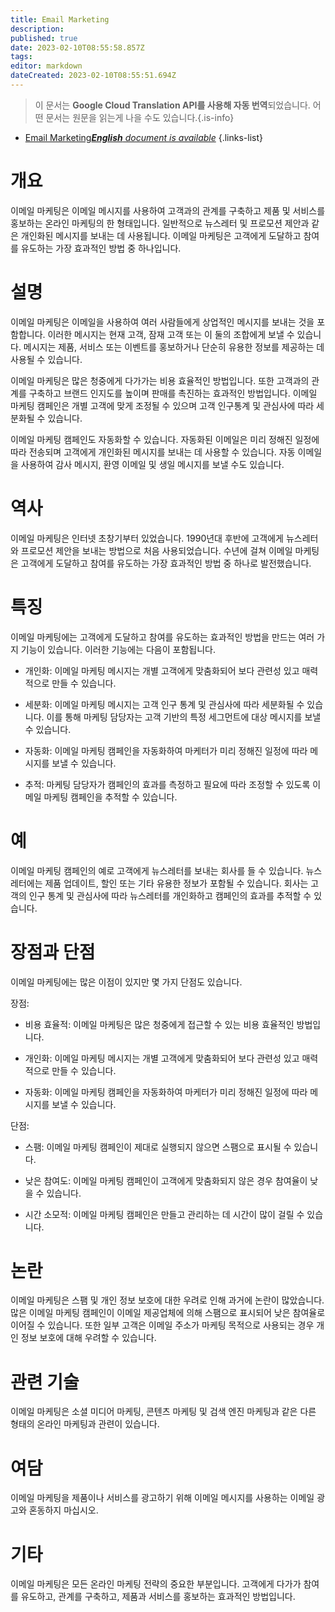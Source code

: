 ```yaml
---
title: Email Marketing
description: 
published: true
date: 2023-02-10T08:55:58.857Z
tags: 
editor: markdown
dateCreated: 2023-02-10T08:55:51.694Z
---
```


> 이 문서는 **Google Cloud Translation API를 사용해 자동 번역**되었습니다.
어떤 문서는 원문을 읽는게 나을 수도 있습니다.{.is-info}



- [Email Marketing***English** document is available*](/en/Knowledge-base/Dictionary/email-marketing)
{.links-list}


# 개요
이메일 마케팅은 이메일 메시지를 사용하여 고객과의 관계를 구축하고 제품 및 서비스를 홍보하는 온라인 마케팅의 한 형태입니다. 일반적으로 뉴스레터 및 프로모션 제안과 같은 개인화된 메시지를 보내는 데 사용됩니다. 이메일 마케팅은 고객에게 도달하고 참여를 유도하는 가장 효과적인 방법 중 하나입니다.

# 설명
이메일 마케팅은 이메일을 사용하여 여러 사람들에게 상업적인 메시지를 보내는 것을 포함합니다. 이러한 메시지는 현재 고객, 잠재 고객 또는 이 둘의 조합에게 보낼 수 있습니다. 메시지는 제품, 서비스 또는 이벤트를 홍보하거나 단순히 유용한 정보를 제공하는 데 사용될 수 있습니다.

이메일 마케팅은 많은 청중에게 다가가는 비용 효율적인 방법입니다. 또한 고객과의 관계를 구축하고 브랜드 인지도를 높이며 판매를 촉진하는 효과적인 방법입니다. 이메일 마케팅 캠페인은 개별 고객에 맞게 조정될 수 있으며 고객 인구통계 및 관심사에 따라 세분화될 수 있습니다.

이메일 마케팅 캠페인도 자동화할 수 있습니다. 자동화된 이메일은 미리 정해진 일정에 따라 전송되며 고객에게 개인화된 메시지를 보내는 데 사용할 수 있습니다. 자동 이메일을 사용하여 감사 메시지, 환영 이메일 및 생일 메시지를 보낼 수도 있습니다.

# 역사
이메일 마케팅은 인터넷 초창기부터 있었습니다. 1990년대 후반에 고객에게 뉴스레터와 프로모션 제안을 보내는 방법으로 처음 사용되었습니다. 수년에 걸쳐 이메일 마케팅은 고객에게 도달하고 참여를 유도하는 가장 효과적인 방법 중 하나로 발전했습니다.

# 특징
이메일 마케팅에는 고객에게 도달하고 참여를 유도하는 효과적인 방법을 만드는 여러 가지 기능이 있습니다. 이러한 기능에는 다음이 포함됩니다.

- 개인화: 이메일 마케팅 메시지는 개별 고객에게 맞춤화되어 보다 관련성 있고 매력적으로 만들 수 있습니다.

- 세분화: 이메일 마케팅 메시지는 고객 인구 통계 및 관심사에 따라 세분화될 수 있습니다. 이를 통해 마케팅 담당자는 고객 기반의 특정 세그먼트에 대상 메시지를 보낼 수 있습니다.

- 자동화: 이메일 마케팅 캠페인을 자동화하여 마케터가 미리 정해진 일정에 따라 메시지를 보낼 수 있습니다.

- 추적: 마케팅 담당자가 캠페인의 효과를 측정하고 필요에 따라 조정할 수 있도록 이메일 마케팅 캠페인을 추적할 수 있습니다.

# 예
이메일 마케팅 캠페인의 예로 고객에게 뉴스레터를 보내는 회사를 들 수 있습니다. 뉴스레터에는 제품 업데이트, 할인 또는 기타 유용한 정보가 포함될 수 있습니다. 회사는 고객의 인구 통계 및 관심사에 따라 뉴스레터를 개인화하고 캠페인의 효과를 추적할 수 있습니다.

# 장점과 단점
이메일 마케팅에는 많은 이점이 있지만 몇 가지 단점도 있습니다.

장점:

- 비용 효율적: 이메일 마케팅은 많은 청중에게 접근할 수 있는 비용 효율적인 방법입니다.

- 개인화: 이메일 마케팅 메시지는 개별 고객에게 맞춤화되어 보다 관련성 있고 매력적으로 만들 수 있습니다.

- 자동화: 이메일 마케팅 캠페인을 자동화하여 마케터가 미리 정해진 일정에 따라 메시지를 보낼 수 있습니다.

단점:

- 스팸: 이메일 마케팅 캠페인이 제대로 실행되지 않으면 스팸으로 표시될 수 있습니다.

- 낮은 참여도: 이메일 마케팅 캠페인이 고객에게 맞춤화되지 않은 경우 참여율이 낮을 수 있습니다.

- 시간 소모적: 이메일 마케팅 캠페인은 만들고 관리하는 데 시간이 많이 걸릴 수 있습니다.

# 논란
이메일 마케팅은 스팸 및 개인 정보 보호에 대한 우려로 인해 과거에 논란이 많았습니다. 많은 이메일 마케팅 캠페인이 이메일 제공업체에 의해 스팸으로 표시되어 낮은 참여율로 이어질 수 있습니다. 또한 일부 고객은 이메일 주소가 마케팅 목적으로 사용되는 경우 개인 정보 보호에 대해 우려할 수 있습니다.

# 관련 기술
이메일 마케팅은 소셜 미디어 마케팅, 콘텐츠 마케팅 및 검색 엔진 마케팅과 같은 다른 형태의 온라인 마케팅과 관련이 있습니다.

# 여담
이메일 마케팅을 제품이나 서비스를 광고하기 위해 이메일 메시지를 사용하는 이메일 광고와 혼동하지 마십시오.

# 기타
이메일 마케팅은 모든 온라인 마케팅 전략의 중요한 부분입니다. 고객에게 다가가 참여를 유도하고, 관계를 구축하고, 제품과 서비스를 홍보하는 효과적인 방법입니다.